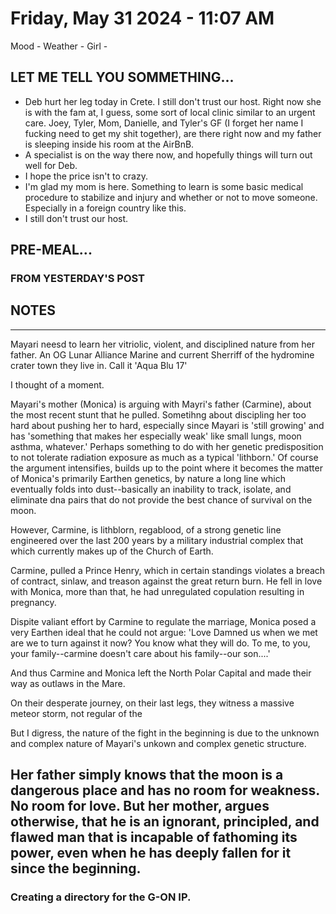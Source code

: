 # Friday, May 31 2024 - 11:07 AM
 Mood -
 Weather -
 Girl - 

 ## LET ME TELL YOU SOMMETHING...

 - Deb hurt her leg today in Crete. I still don't trust our host. Right now she is with the fam at, I guess, some sort of local clinic similar to an urgent care. Joey, Tyler, Mom, Danielle, and Tyler's GF (I forget her name I fucking need to get my shit together), are there right now and my father is sleeping inside his room at the AirBnB. 
 - A specialist is on the way there now, and hopefully things will turn out well for Deb. 
 - I hope the price isn't to crazy. 
 - I'm glad my mom is here. Something to learn is some basic medical procedure to stabilize and injury and whether or not to move someone. Especially in a foreign country like this. 
 - I still don't trust our host. 

 ## PRE-MEAL...

### FROM YESTERDAY'S POST

 ## NOTES
---
 Mayari neesd to learn her vitriolic, violent, and disciplined nature from her father. An OG Lunar Alliance Marine and current Sherriff of the hydromine crater town they live in. Call it 'Aqua Blu 17' 

 I thought of a moment. 

 Mayari's mother (Monica) is arguing with Mayri's father (Carmine), about the most recent stunt that he pulled. Sometihng about discipling her too hard about pushing her to hard, especially since Mayari is 'still growing' and has 'something that makes her especially weak' like small lungs, moon asthma, whatever.' Perhaps something to do with her genetic predisposition to not tolerate radiation exposure as much as a typical 'lithborn.' 
 Of course the argument intensifies, builds up to the point where it becomes the matter of Monica's primarily Earthen genetics, by nature a long line which eventually folds into dust--basically an inability to track, isolate, and eliminate dna pairs that do not provide the best chance of survival on the moon. 

 However, Carmine, is lithblorn, regablood, of a strong genetic line engineered over the last 200 years by a military industrial complex that which currently makes up of the Church of Earth. 

 Carmine, pulled a Prince Henry, which in certain standings violates a breach of contract, sinlaw, and treason against the great return burn. He fell in love with Monica, more than that, he had unregulated copulation resulting in pregnancy. 

 Dispite valiant effort by Carmine to regulate the marriage, Monica posed a very Earthen ideal that he could not argue: 'Love Damned us when we met are we to turn against it now? You know what they will do. To me, to you, your family--carmine doesn't care about his family--our son....' 

And thus Carmine and Monica left the North Polar Capital and made their way as outlaws in the Mare. 

On their desperate journey, on their last legs, they witness a massive meteor storm, not regular of the 

But I digress, the nature of the fight in the beginning is due to the unknown and complex nature of Mayari's unkown and complex genetic structure. 

Her father simply knows that the moon is a dangerous place and has no room for weakness. No room for love. But her mother, argues otherwise, that he is an ignorant, principled, and flawed man that is incapable of fathoming its power, even when he has deeply fallen for it since the beginning.
---

### Creating a directory for the G-ON IP. 


